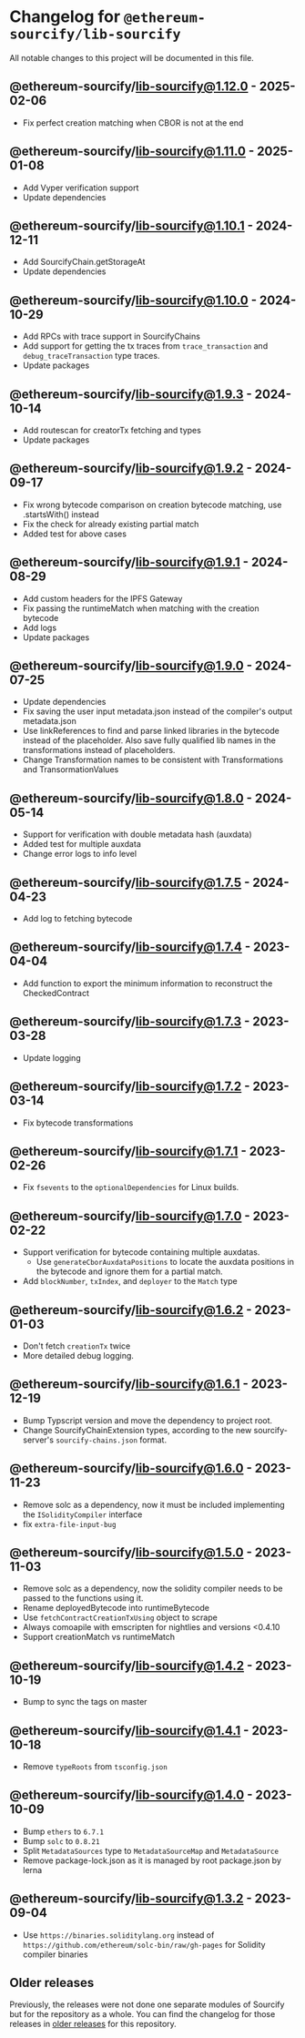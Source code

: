 # Changelog for `@ethereum-sourcify/lib-sourcify`

All notable changes to this project will be documented in this file.

## @ethereum-sourcify/lib-sourcify@1.12.0 - 2025-02-06

- Fix perfect creation matching when CBOR is not at the end

## @ethereum-sourcify/lib-sourcify@1.11.0 - 2025-01-08

- Add Vyper verification support
- Update dependencies

## @ethereum-sourcify/lib-sourcify@1.10.1 - 2024-12-11

- Add SourcifyChain.getStorageAt 
- Update dependencies

## @ethereum-sourcify/lib-sourcify@1.10.0 - 2024-10-29

- Add RPCs with trace support in SourcifyChains
- Add support for getting the tx traces from `trace_transaction` and `debug_traceTransaction` type traces.
- Update packages

## @ethereum-sourcify/lib-sourcify@1.9.3 - 2024-10-14

- Add routescan for creatorTx fetching and types
- Update packages

## @ethereum-sourcify/lib-sourcify@1.9.2 - 2024-09-17

- Fix wrong bytecode comparison on creation bytecode matching, use .startsWith() instead
- Fix the check for already existing partial match
- Added test for above cases

## @ethereum-sourcify/lib-sourcify@1.9.1 - 2024-08-29

- Add custom headers for the IPFS Gateway
- Fix passing the runtimeMatch when matching with the creation bytecode
- Add logs
- Update packages

## @ethereum-sourcify/lib-sourcify@1.9.0 - 2024-07-25

- Update dependencies
- Fix saving the user input metadata.json instead of the compiler's output metadata.json
- Use linkReferences to find and parse linked libraries in the bytecode instead of the placeholder. Also save fully qualified lib names in the transformations instead of placeholders.
- Change Transformation names to be consistent with Transformations and TransormationValues

## @ethereum-sourcify/lib-sourcify@1.8.0 - 2024-05-14

- Support for verification with double metadata hash (auxdata)
- Added test for multiple auxdata
- Change error logs to info level

## @ethereum-sourcify/lib-sourcify@1.7.5 - 2024-04-23

- Add log to fetching bytecode

## @ethereum-sourcify/lib-sourcify@1.7.4 - 2023-04-04

- Add function to export the minimum information to reconstruct the CheckedContract

## @ethereum-sourcify/lib-sourcify@1.7.3 - 2023-03-28

- Update logging

## @ethereum-sourcify/lib-sourcify@1.7.2 - 2023-03-14

- Fix bytecode transformations

## @ethereum-sourcify/lib-sourcify@1.7.1 - 2023-02-26

- Fix `fsevents` to the `optionalDependencies` for Linux builds.

## @ethereum-sourcify/lib-sourcify@1.7.0 - 2023-02-22

- Support verification for bytecode containing multiple auxdatas.
  - Use `generateCborAuxdataPositions` to locate the auxdata positions in the bytecode and ignore them for a partial match.
- Add `blockNumber`, `txIndex`, and `deployer` to the `Match` type

## @ethereum-sourcify/lib-sourcify@1.6.2 - 2023-01-03

- Don't fetch `creationTx` twice
- More detailed debug logging.

## @ethereum-sourcify/lib-sourcify@1.6.1 - 2023-12-19

- Bump Typscript version and move the dependency to project root.
- Change SourcifyChainExtension types, according to the new sourcify-server's `sourcify-chains.json` format.

## @ethereum-sourcify/lib-sourcify@1.6.0 - 2023-11-23

- Remove solc as a dependency, now it must be included implementing the `ISolidityCompiler` interface
- fix `extra-file-input-bug`

## @ethereum-sourcify/lib-sourcify@1.5.0 - 2023-11-03

- Remove solc as a dependency, now the solidity compiler needs to be passed to the functions using it.
- Rename deployedBytecode into runtimeBytecode
- Use `fetchContractCreationTxUsing` object to scrape
- Always comoapile with emscripten for nightlies and versions <0.4.10
- Support creationMatch vs runtimeMatch

## @ethereum-sourcify/lib-sourcify@1.4.2 - 2023-10-19

- Bump to sync the tags on master

## @ethereum-sourcify/lib-sourcify@1.4.1 - 2023-10-18

- Remove `typeRoots` from `tsconfig.json`

## @ethereum-sourcify/lib-sourcify@1.4.0 - 2023-10-09

- Bump `ethers` to `6.7.1`
- Bump `solc` to `0.8.21`
- Split `MetadataSources` type to `MetadataSourceMap` and `MetadataSource`
- Remove package-lock.json as it is managed by root package.json by lerna

## @ethereum-sourcify/lib-sourcify@1.3.2 - 2023-09-04

- Use `https://binaries.soliditylang.org` instead of `https://github.com/ethereum/solc-bin/raw/gh-pages` for Solidity compiler binaries

## Older releases

Previously, the releases were not done one separate modules of Sourcify but for the repository as a whole.
You can find the changelog for those releases in [older releases](https://github.com/ethereum/sourcify/releases) for this repository.

